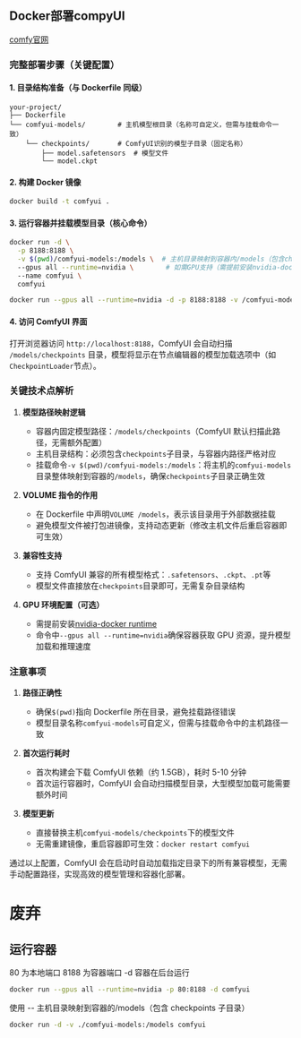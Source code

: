 ## Docker部署compyUI
[comfy官网](https://docs.comfy.org/zh-CN)
### 完整部署步骤（关键配置）

#### 1. 目录结构准备（与 Dockerfile 同级）

```
your-project/
├── Dockerfile
└── comfyui-models/        # 主机模型根目录（名称可自定义，但需与挂载命令一致）
    └── checkpoints/       # ComfyUI识别的模型子目录（固定名称）
        ├── model.safetensors  # 模型文件
        └── model.ckpt
```

#### 2. 构建 Docker 镜像

```bash
docker build -t comfyui .
```

#### 3. 运行容器并挂载模型目录（核心命令）

```bash
docker run -d \
  -p 8188:8188 \
  -v $(pwd)/comfyui-models:/models \  # 主机目录映射到容器内/models（包含checkpoints子目录）
  --gpus all --runtime=nvidia \        # 如需GPU支持（需提前安装nvidia-docker）
  --name comfyui \
  comfyui
```

```bash
docker run --gpus all --runtime=nvidia -d -p 8188:8188 -v /comfyui-models:/models --name comfyui comfyui
```

#### 4. 访问 ComfyUI 界面

打开浏览器访问 `http://localhost:8188`，ComfyUI 会自动扫描 `/models/checkpoints` 目录，模型将显示在节点编辑器的模型加载选项中（如`CheckpointLoader`节点）。

### 关键技术点解析

1. **模型路径映射逻辑**

   - 容器内固定模型路径：`/models/checkpoints`（ComfyUI 默认扫描此路径，无需额外配置）
   - 主机目录结构：必须包含`checkpoints`子目录，与容器内路径严格对应
   - 挂载命令`-v $(pwd)/comfyui-models:/models`：将主机的`comfyui-models`目录整体映射到容器的`/models`，确保`checkpoints`子目录正确生效

2. **VOLUME 指令的作用**

   - 在 Dockerfile 中声明`VOLUME /models`，表示该目录用于外部数据挂载
   - 避免模型文件被打包进镜像，支持动态更新（修改主机文件后重启容器即可生效）

3. **兼容性支持**

   - 支持 ComfyUI 兼容的所有模型格式：`.safetensors`、`.ckpt`、`.pt`等
   - 模型文件直接放在`checkpoints`目录即可，无需复杂目录结构

4. **GPU 环境配置（可选）**
   - 需提前安装[nvidia-docker runtime](https://docs.nvidia.com/datacenter/cloud-native/container-toolkit/install-guide.html)
   - 命令中`--gpus all --runtime=nvidia`确保容器获取 GPU 资源，提升模型加载和推理速度




### 注意事项

1. **路径正确性**

   - 确保`$(pwd)`指向 Dockerfile 所在目录，避免挂载路径错误
   - 模型目录名称`comfyui-models`可自定义，但需与挂载命令中的主机路径一致

2. **首次运行耗时**

   - 首次构建会下载 ComfyUI 依赖（约 1.5GB），耗时 5-10 分钟
   - 首次运行容器时，ComfyUI 会自动扫描模型目录，大型模型加载可能需要额外时间

3. **模型更新**
   - 直接替换主机`comfyui-models/checkpoints`下的模型文件
   - 无需重建镜像，重启容器即可生效：`docker restart comfyui`

通过以上配置，ComfyUI 会在启动时自动加载指定目录下的所有兼容模型，无需手动配置路径，实现高效的模型管理和容器化部署。

# 废弃

## 运行容器

80 为本地端口 8188 为容器端口 -d 容器在后台运行

```bash
docker run --gpus all --runtime=nvidia -p 80:8188 -d comfyui
```

使用 -- 主机目录映射到容器的/models（包含 checkpoints 子目录）

```bash
docker run -d -v ./comfyui-models:/models comfyui
```
